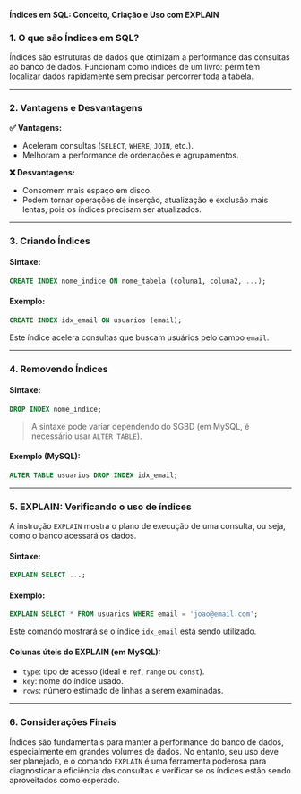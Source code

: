 **Índices em SQL: Conceito, Criação e Uso com EXPLAIN**

### **1. O que são Índices em SQL?**

Índices são estruturas de dados que otimizam a performance das consultas ao banco de dados. Funcionam como índices de um livro: permitem localizar dados rapidamente sem precisar percorrer toda a tabela.

---

### **2. Vantagens e Desvantagens**

**✅ Vantagens:**
- Aceleram consultas (`SELECT`, `WHERE`, `JOIN`, etc.).
- Melhoram a performance de ordenações e agrupamentos.

**❌ Desvantagens:**
- Consomem mais espaço em disco.
- Podem tornar operações de inserção, atualização e exclusão mais lentas, pois os índices precisam ser atualizados.

---

### **3. Criando Índices**

#### **Sintaxe:**
```sql
CREATE INDEX nome_indice ON nome_tabela (coluna1, coluna2, ...);
```

#### **Exemplo:**
```sql
CREATE INDEX idx_email ON usuarios (email);
```

Este índice acelera consultas que buscam usuários pelo campo `email`.

---

### **4. Removendo Índices**

#### **Sintaxe:**
```sql
DROP INDEX nome_indice;
```
> A sintaxe pode variar dependendo do SGBD (em MySQL, é necessário usar `ALTER TABLE`).

#### **Exemplo (MySQL):**
```sql
ALTER TABLE usuarios DROP INDEX idx_email;
```

---

### **5. EXPLAIN: Verificando o uso de índices**

A instrução `EXPLAIN` mostra o plano de execução de uma consulta, ou seja, como o banco acessará os dados.

#### **Sintaxe:**
```sql
EXPLAIN SELECT ...;
```

#### **Exemplo:**
```sql
EXPLAIN SELECT * FROM usuarios WHERE email = 'joao@email.com';
```

Este comando mostrará se o índice `idx_email` está sendo utilizado.

#### **Colunas úteis do EXPLAIN (em MySQL):**
- `type`: tipo de acesso (ideal é `ref`, `range` ou `const`).
- `key`: nome do índice usado.
- `rows`: número estimado de linhas a serem examinadas.

---

### **6. Considerações Finais**

Índices são fundamentais para manter a performance do banco de dados, especialmente em grandes volumes de dados. No entanto, seu uso deve ser planejado, e o comando `EXPLAIN` é uma ferramenta poderosa para diagnosticar a eficiência das consultas e verificar se os índices estão sendo aproveitados como esperado.

